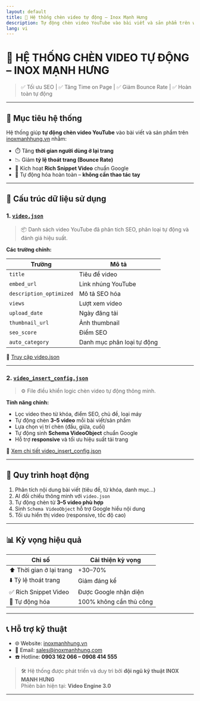 ```yaml
---
layout: default
title: 📼 Hệ thống chèn video tự động – Inox Mạnh Hưng
description: Tự động chèn video YouTube vào bài viết và sản phẩm trên website inoxmanhhung.vn nhằm tăng thời gian ở lại trang, giảm bounce rate và tối ưu SEO.
lang: vi
---
```


# 📼 HỆ THỐNG CHÈN VIDEO TỰ ĐỘNG – INOX MẠNH HƯNG

> ✅ Tối ưu SEO | ✅ Tăng Time on Page | ✅ Giảm Bounce Rate | ✅ Hoàn toàn tự động

---

## 🎯 Mục tiêu hệ thống

Hệ thống giúp **tự động chèn video YouTube** vào bài viết và sản phẩm trên [inoxmanhhung.vn](https://inoxmanhhung.vn) nhằm:

- ⏱️ Tăng **thời gian người dùng ở lại trang**
- 📉 Giảm **tỷ lệ thoát trang (Bounce Rate)**
- 🚀 Kích hoạt **Rich Snippet Video** chuẩn Google
- 🧠 Tự động hóa hoàn toàn – **không cần thao tác tay**

---

## 📁 Cấu trúc dữ liệu sử dụng

### 1. [`video.json`](https://ngoisaocodon994.github.io/chen_video_inox/video.json)

> 📦 Danh sách video YouTube đã phân tích SEO, phân loại tự động và đánh giá hiệu suất.

**Các trường chính:**

| Trường                | Mô tả                              |
|-----------------------|------------------------------------|
| `title`               | Tiêu đề video                      |
| `embed_url`           | Link nhúng YouTube                 |
| `description_optimized` | Mô tả SEO hóa                    |
| `views`               | Lượt xem video                     |
| `upload_date`         | Ngày đăng tải                      |
| `thumbnail_url`       | Ảnh thumbnail                      |
| `seo_score`           | Điểm SEO                           |
| `auto_category`       | Danh mục phân loại tự động         |

🔗 [Truy cập video.json](https://ngoisaocodon994.github.io/chen_video_inox/video.json)

---

### 2. [`video_insert_config.json`](https://ngoisaocodon994.github.io/chen_video_inox/video_insert_config.json)

> ⚙️ File điều khiển logic chèn video tự động thông minh.

**Tính năng chính:**

- Lọc video theo từ khóa, điểm SEO, chủ đề, loại máy
- Tự động chèn **3–5 video** mỗi bài viết/sản phẩm
- Lựa chọn vị trí chèn (đầu, giữa, cuối)
- Tự động sinh **Schema VideoObject** chuẩn Google
- Hỗ trợ **responsive** và tối ưu hiệu suất tải trang

🔗 [Xem chi tiết video_insert_config.json](https://ngoisaocodon994.github.io/chen_video_inox/video_insert_config.json)

---

## 🔁 Quy trình hoạt động

1. Phân tích nội dung bài viết (tiêu đề, từ khóa, danh mục…)
2. AI đối chiếu thông minh với `video.json`
3. Tự động chèn từ **3–5 video phù hợp**
4. Sinh `Schema VideoObject` hỗ trợ Google hiểu nội dung
5. Tối ưu hiển thị video (responsive, tốc độ cao)

---

## 📊 Kỳ vọng hiệu quả

| Chỉ số                  | Cải thiện kỳ vọng     |
|-------------------------|-----------------------|
| ⬆️ Thời gian ở lại trang | +30–70%              |
| ⬇️ Tỷ lệ thoát trang     | Giảm đáng kể          |
| ✅ Rich Snippet Video    | Được Google nhận diện |
| 🔁 Tự động hóa           | 100% không cần thủ công |

---

## 📞 Hỗ trợ kỹ thuật

- 🌐 Website: [inoxmanhhung.vn](https://inoxmanhhung.vn)
- 📧 Email: [sales@inoxmanhhung.com](mailto:sales@inoxmanhhung.com)
- ☎️ Hotline: **0903 162 066 – 0908 414 555**

> 🛠️ Hệ thống được phát triển và duy trì bởi **đội ngũ kỹ thuật INOX MẠNH HƯNG**  
> Phiên bản hiện tại: **Video Engine 3.0**

---
